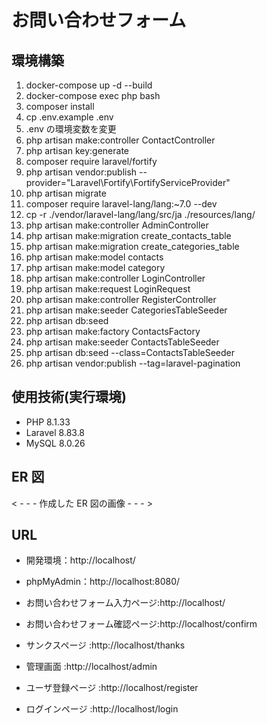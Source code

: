 # お問い合わせフォーム

## 環境構築

1. docker-compose up -d --build
2. docker-compose exec php bash
3. composer install
4. cp .env.example .env
5. .env の環境変数を変更
6. php artisan make:controller ContactController
7. php artisan key:generate
8. composer require laravel/fortify
9. php artisan vendor:publish --provider="Laravel\Fortify\FortifyServiceProvider"
10. php artisan migrate
11. composer require laravel-lang/lang:~7.0 --dev
12. cp -r ./vendor/laravel-lang/lang/src/ja ./resources/lang/
13. php artisan make:controller AdminController
14. php artisan make:migration create_contacts_table
15. php artisan make:migration create_categories_table
16. php artisan make:model contacts
17. php artisan make:model category
18. php artisan make:controller LoginController
19. php artisan make:request LoginRequest
20. php artisan make:controller RegisterController
21. php artisan make:seeder CategoriesTableSeeder
22. php artisan db:seed
23. php artisan make:factory ContactsFactory
24. php artisan make:seeder ContactsTableSeeder
25. php artisan db:seed --class=ContactsTableSeeder
26. php artisan vendor:publish --tag=laravel-pagination

## 使用技術(実行環境)

- PHP 8.1.33
- Laravel 8.83.8
- MySQL 8.0.26

## ER 図

< - - - 作成した ER 図の画像 - - - >

## URL

- 開発環境：http://localhost/
- phpMyAdmin：http://localhost:8080/

- お問い合わせフォーム入力ページ:http://localhost/
- お問い合わせフォーム確認ページ:http://localhost/confirm
- サンクスページ :http://localhost/thanks
- 管理画面 :http://localhost/admin
- ユーザ登録ページ :http://localhost/register
- ログインページ :http://localhost/login

